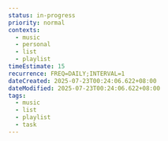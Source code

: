 ```yaml
---
status: in-progress
priority: normal
contexts:
  - music
  - personal
  - list
  - playlist
timeEstimate: 15
recurrence: FREQ=DAILY;INTERVAL=1
dateCreated: 2025-07-23T00:24:06.622+08:00
dateModified: 2025-07-23T00:24:06.622+08:00
tags:
  - music
  - list
  - playlist
  - task
---
```


